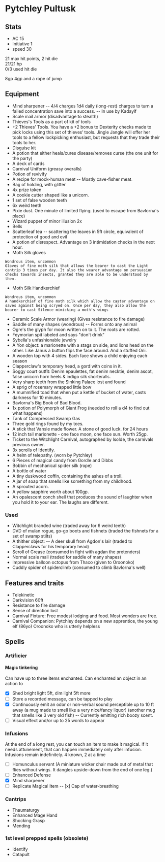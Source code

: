 # Pytchley Pultusk

## Stats
- AC 15
- Initiative 1
- speed 30

21 max hit points, 2 hit die  
21/21 hp   
0/3 used hit die  

8gp
4gp and a rope of jump

## Equipment
- Mind sharpener
-- 4/4 charges 1d4 daily (long-rest) charges to turn a failed concentration save into a success.
-- In use by Kadayif
- Scale mail armor (disadvantage to stealth)
- Thieves's Tools as a part of kit of tools
- +2 Thieves’ Tools. You have a +2 bonus to Dexterity checks made to pick locks using this set of thieves’ tools. Jingle Jangle will offer her tools to a fellow lockpicking enthusiast, but requests that they trade their tools to her.
- Disguise kit
- A potion that either heals/cures disease/removes curse  (the one unit for the party)
- A deck of cards
- Carnival Uniform (greasy overalls)
- Potion of revivify
- A recipe for mock-human meat
-- Mostly cave-fisher meat.
- Bag of holding, with glitter
- 4x prize token
- A cookie cutter shaped like a unicorn.
- 1 set of false wooden teeth
- 6x weird teeth
- Pixie dust. One minute of limited flying. (used to escape from Bavlorna's place)
- Wizard puppet of minor illusion 2x
- Bells
- Scatterleaf tea
-- scattering the leaves in 5ft circle, equivalent of protection of good and evil
- A potion of disrespect. Advantage on 3 intimidation checks in the next hour.
- Moth Silk gloves
```
Wondrous item, uncommon
Gloves of fine moth silk that allows the bearer to cast the Light cantrip 3 times per day. It also the wearer advantage on persuasion checks towards insects, granted they are able to be understood by them.
```
- Moth Silk Handkerchief
```
Wondrous item, uncommon
A handkerchief of fine moth silk which allow the caster advantage on saves against being scryed on. Once per day, they also allow the bearer to cast Silence mimicking a moth's wings
```
- Ceramic Scale Armor (wearing) (Gives resistance to fire damage)
- Saddle of many shapes (wondrous)
-- Forms onto any animal
- Ogre's the glyph for moon written on to it. The roots are rotted.
- Feymorian spit labeled and says "don't drink"
- Sybella's unfashionable jewelry
- A Yon object: a marionette with a stags on side, and lions head on the other. Like Janus a button flips the face around. And a stuffed Oni.
- A wooden top with 4 sides. Each face shows a child enjoying each season
- Clapperclaw's temporary head, a gord with coins in it.
- Soggy court outfit: Denim epaulettes, fat denim necktie, denim ascot, false unicorn horn heels & indigo silk shorteralls.
- Very sharp teeth from the Sinking Palace lost and found
- A sprig of rosemary wrapped little bow
- A mummified toad that when put a kettle of bucket of water, casts darkness for 10 minutes.
- Bavlorna's Big Book of Bad Blood.
- 1x potion of Polymorph of Giant Frog (needed to roll a d4 to find out what happens)
- Tank of Compressed Swamp Gas
- Three gold rings found by my toes.
- A stick that Vansle made flower. A stone of good luck. for 24 hours
- 12 inch tall marionette - one face moon, one face sun. Worth 25gp.
- Ticket to the Witchlight Carnival, autographed by Isolde, the carnivals previous owner.
- 3x scrolls of Identify.
- A helm of telepathy. (worn by Pytchley)
- 6 Pieces of magical candy from Gordle and Dibbs
- Bobbin of mechanical spider silk (rope)
- A bottle of water
- A tiny duskwood coffin, containing the ashes of a troll.
- A jar of soap that smells like something from my childhood.
- A sprouted acorn.
- A yellow sapphire worth about 100gp.
- An opalescent conch shell that produces the sound of laughter when you hold it to your ear. The laughs are different. 


### Used
- Witchlight branded wine (traded away for 6 weird teeth)
- DVD of mulan rogue, go-go boots and fishnets (traded the fishnets for a set of swamp stilts)
- A thither object:
-- A deer skull from Agdon's lair (traded to Clapperclaws for his temporary head)
- Scroll of Grease (consumed in fight with agdan the pretenders)
- Normal scale mail (traded for saddle of many shapes)
- Impressive balloon octopus from Thaco (given to Oroonoko)
- Cuddly spider of spiderclimb (consumed to climb Bavlorna's well)



## Features and traits
- Telekinetic
- Darkvision 60ft
- Resistance to fire damage
- Sense of direction lost
- Carnival Fixture: Free modest lodging and food. Most wonders are free.
- Carnival Companion: Pytchley depends on a new apprentice, the young elf (86yo)  Oroonoko who is utterly helpless

## Spells
### Artificier
#### Magic tinkering
Can have up to three items enchanted. Can enchanted an object in an action to
- [x] Shed bright light 5ft, dim light 5ft more
- [ ] Store a recorded message, can be tapped to play
- [x] Continuously emit an odor or non-verbal sound perceptible up to 10 ft away (a mug made to smell like a very nice/fancy liquor) (another mug that smells like 3 very old fish)
-- Currently emitting rich boozy scent.
- [ ] Visual effect and/or up to 25 words to appear  

### Infusions
At the end of a long rest, you can touch an item to make it magical. If it needs attunement, that can happen immediately only after infusion. Infusions remain indefinitely.
4 known, 2 at a time
- [ ] Homunculus servant (A miniature wicker chair made out of metal that flies without wings. It dangles upside-down from the end of one leg.)
- [ ] Enhanced Defense
- [x] Mind sharpener
- [ ] Replicate Magical Item
-- [x] Cap of water-breathing

### Cantrips
- Thaumaturgy
- Enhanced Mage Hand
- Shocking Grasp
- Mending

### 1st level prepped spells  (obsolete)
- Identify
- Catapult
